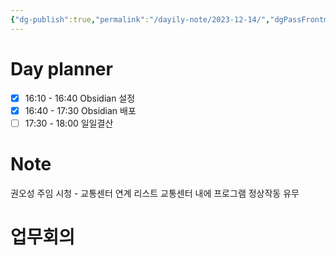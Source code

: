 ```yaml
---
{"dg-publish":true,"permalink":"/dayily-note/2023-12-14/","dgPassFrontmatter":true}
---
```


# Day planner
- [x] 16:10 - 16:40 Obsidian 설정
- [x] 16:40 - 17:30 Obsidian 배포
- [ ] 17:30 - 18:00 일일결산

# Note
권오성 주임
	시청 - 교통센터 연계 리스트
	교통센터 내에 프로그램 정상작동 유무
# 업무회의
